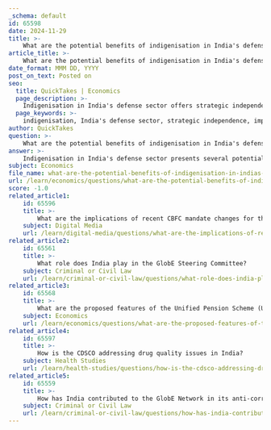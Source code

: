```yaml
---
_schema: default
id: 65598
date: 2024-11-29
title: >-
    What are the potential benefits of indigenisation in India's defense sector?
article_title: >-
    What are the potential benefits of indigenisation in India's defense sector?
date_format: MMM DD, YYYY
post_on_text: Posted on
seo:
  title: QuickTakes | Economics
  page_description: >-
    Indigenisation in India's defense sector offers strategic independence, reduced import dependency, economic growth, job creation, boosting defense exports, technological advancement, addressing delays and costs, and strengthening national security.
  page_keywords: >-
    indigenisation, India's defense sector, strategic independence, import dependency, economic growth, job creation, defense exports, technological advancement, national security, Make in India initiative
author: QuickTakes
question: >-
    What are the potential benefits of indigenisation in India's defense sector?
answer: >-
    Indigenisation in India's defense sector presents several potential benefits that are crucial for the country's strategic and economic landscape. Here are some of the key advantages:\n\n1. **Strategic Independence**: By focusing on indigenisation, India aims to achieve greater strategic independence in defense capabilities. This reduces reliance on foreign suppliers and enhances national security by ensuring that critical defense technologies and systems are developed and produced domestically.\n\n2. **Reduction in Import Dependency**: The government's initiatives, such as the Positive Indigenisation List (PIL), have led to a significant decrease in defense procurement from foreign sources, dropping from 46% to 36% between 2018-19 and 2020-21. This shift not only alleviates the import burden but also fosters a more self-sufficient defense ecosystem.\n\n3. **Economic Growth and Job Creation**: Indigenisation can stimulate economic growth by creating jobs in the defense manufacturing sector. As domestic production increases, it can lead to the establishment of new industries and the expansion of existing ones, contributing to overall economic development.\n\n4. **Boosting Exports**: With a focus on self-reliance, India aims to enhance its defense exports. The target for defense exports is set at Rs. 36,500 crore (approximately US$ 4.8 billion) by 2025. Increased exports can improve India's position in the global defense market and contribute positively to the trade balance.\n\n5. **Technological Advancement**: The push for indigenisation encourages innovation and the development of advanced technologies within the country. This is particularly important as India seeks to integrate emerging technologies such as artificial intelligence and quantum systems into its defense capabilities.\n\n6. **Addressing Delays and Cost Issues**: Historically, reliance on imports has led to increased costs and delays in the procurement process. By developing indigenous capabilities, India can streamline production timelines and reduce costs associated with foreign procurement.\n\n7. **Strengthening National Security**: A robust indigenous defense industry enhances national security by ensuring that India can respond effectively to emerging threats without being dependent on external sources for critical defense equipment and technology.\n\nIn summary, the indigenisation of India's defense sector is not only a matter of enhancing military capabilities but also a strategic initiative that can lead to economic growth, technological advancement, and improved national security. The government's emphasis on the "Make in India" initiative is a pivotal step towards achieving these goals.
subject: Economics
file_name: what-are-the-potential-benefits-of-indigenisation-in-indias-defense-sector.md
url: /learn/economics/questions/what-are-the-potential-benefits-of-indigenisation-in-indias-defense-sector
score: -1.0
related_article1:
    id: 65596
    title: >-
        What are the implications of recent CBFC mandate changes for the Indian film industry?
    subject: Digital Media
    url: /learn/digital-media/questions/what-are-the-implications-of-recent-cbfc-mandate-changes-for-the-indian-film-industry
related_article2:
    id: 65561
    title: >-
        What role does India play in the GlobE Steering Committee?
    subject: Criminal or Civil Law
    url: /learn/criminal-or-civil-law/questions/what-role-does-india-play-in-the-globe-steering-committee
related_article3:
    id: 65568
    title: >-
        What are the proposed features of the Unified Pension Scheme (UPS) in India?
    subject: Economics
    url: /learn/economics/questions/what-are-the-proposed-features-of-the-unified-pension-scheme-ups-in-india
related_article4:
    id: 65597
    title: >-
        How is the CDSCO addressing drug quality issues in India?
    subject: Health Studies
    url: /learn/health-studies/questions/how-is-the-cdsco-addressing-drug-quality-issues-in-india
related_article5:
    id: 65559
    title: >-
        How has India contributed to the GlobE Network in its anti-corruption efforts?
    subject: Criminal or Civil Law
    url: /learn/criminal-or-civil-law/questions/how-has-india-contributed-to-the-globe-network-in-its-anticorruption-efforts
---
```


&nbsp;